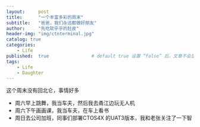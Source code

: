 ```yaml
---
layout:     post
title:      "一个丰富多彩的周末"
subtitle:   "爸爸，我们永远都做好朋友"
author:     "先吃软乎乎的肚皮"
header-img: "img/ctnterminal.jpg"
catalog: true
categories: 
    - Life
published:  true   				# default true 设置 “false” 后，文章不会显示
tags:
    - Life
    - Daughter
---
```


这个周末没有回北仑，事情好多

- 周六早上跳舞，我当车夫，然后我去甬江边玩无人机
- 周六下午画画课，我当车夫，在车上看书
- 周日去公司加班，同事们部署CTOS4X 的UAT3版本，我和老张关注了一下智